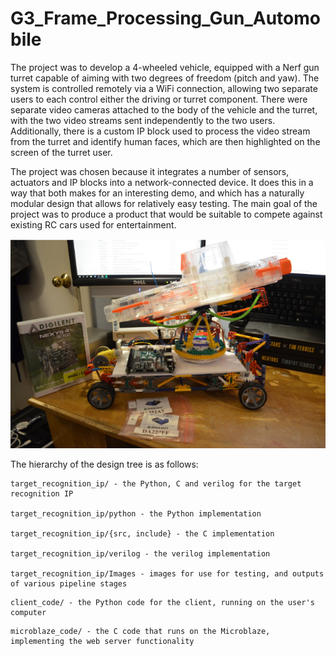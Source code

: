 # G3_Frame_Processing_Gun_Automobile
The project was to develop a 4-wheeled vehicle, equipped with a Nerf gun turret capable of aiming with two degrees of freedom (pitch and yaw). The system is controlled remotely via a WiFi connection, allowing two separate users to each control either the driving or turret component. There were separate video cameras attached to the body of the vehicle and the turret, with the two video streams sent independently to the two users. Additionally, there is a custom IP block used to process the video stream from the turret and identify human faces, which are then highlighted on the screen of the turret user.

The project was chosen because it integrates a number of sensors, actuators and IP blocks into a network-connected device. It does this in a way that both makes for an interesting demo, and which has a naturally modular design that allows for relatively easy testing. The main goal of the project was to produce a product that would be suitable to compete against existing RC cars used for entertainment.

![Photo of vehicle](Vehicle.png)

The hierarchy of the design tree is as follows:

```
target_recognition_ip/ - the Python, C and verilog for the target recognition IP

target_recognition_ip/python - the Python implementation

target_recognition_ip/{src, include} - the C implementation

target_recognition_ip/verilog - the verilog implementation

target_recognition_ip/Images - images for use for testing, and outputs of various pipeline stages
```

```
client_code/ - the Python code for the client, running on the user's computer
```

```
microblaze_code/ - the C code that runs on the Microblaze, implementing the web server functionality
```
